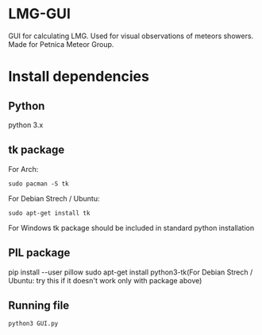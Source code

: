 # LMG-GUI
GUI for calculating LMG. Used for visual observations of meteors showers. Made for Petnica Meteor Group.


# Install dependencies

## Python
python 3.x 

## tk package

For Arch:
```
sudo pacman -S tk
```

For Debian Strech / Ubuntu:
```
sudo apt-get install tk
```

For Windows tk package should be included in standard python installation

## PIL package 
pip install --user pillow
sudo apt-get install python3-tk(For Debian Strech / Ubuntu: try this if it doesn't work only with package above)
## Running file
```
python3 GUI.py
```
